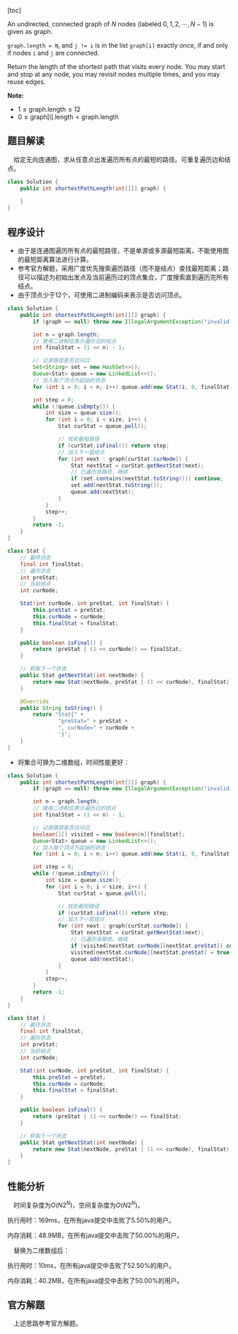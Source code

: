 [toc]

An undirected, connected graph of $N$ nodes (labeled $0, 1, 2, \cdots, N-1)$ is given as graph.

`graph.length = N`, and `j != i` is in the list `graph[i]` exactly once, if and only if nodes `i` and `j` are connected.

Return the length of the shortest path that visits every node. You may start and stop at any node, you may revisit nodes multiple times, and you may reuse edges.



**Note:**

* $1 \le \text{graph.length} \le 12$
* $0 \le \text{graph[i].length} < \text{graph.length}$



## 题目解读

&emsp;给定无向连通图，求从任意点出发遍历所有点的最短的路径。可重复遍历边和结点。

```java
class Solution {
    public int shortestPathLength(int[][] graph) {
        
    }
}
```

## 程序设计

* 由于是连通图遍历所有点的最短路径，不是单源或多源最短距离，不能使用图的最短距离算法进行计算。 
* 参考官方解题，采用广度优先搜索遍历路径（而不是结点）查找最短距离；路径可以描述为初始出发点及当前遍历过的顶点集合，广度搜索直到遍历完所有结点。 
* 由于顶点少于12个，可使用二进制编码来表示是否访问顶点。

```java
class Solution {
    public int shortestPathLength(int[][] graph) {
        if (graph == null) throw new IllegalArgumentException("invalid param");

        int n = graph.length;
        // 使用二进制位表示遍历过的结点
        int finalStat = (1 << n) - 1;

        // 记录路径是否访问过
        Set<String> set = new HashSet<>();
        Queue<Stat> queue = new LinkedList<>();
        // 加入每个顶点为起始的状态
        for (int i = 0; i < n; i++) queue.add(new Stat(i, 0, finalStat));

        int step = 0;
        while (!queue.isEmpty()) {
            int size = queue.size();
            for (int i = 0; i < size; i++) {
                Stat curStat = queue.poll();

                // 找到最短路径
                if (curStat.isFinal()) return step;
                // 加入下一层结点
                for (int next : graph[curStat.curNode]) {
                    Stat nextStat = curStat.getNextStat(next);
                    // 已遍历该路径，继续
                    if (set.contains(nextStat.toString())) continue;
                    set.add(nextStat.toString());
                    queue.add(nextStat);
                }
            }
            step++;
        }
        return -1;
    }
}

class Stat {
    // 最终状态
    final int finalStat;
    // 遍历状态
    int preStat;
    // 当前结点
    int curNode;

    Stat(int curNode, int preStat, int finalStat) {
        this.preStat = preStat;
        this.curNode = curNode;
        this.finalStat = finalStat;
    }

    public boolean isFinal() {
        return (preStat | (1 << curNode)) == finalStat;
    }

    // 获取下一个状态
    public Stat getNextStat(int nextNode) {
        return new Stat(nextNode, preStat | (1 << curNode), finalStat);
    }

    @Override
    public String toString() {
        return "Stat{" +
                "preStat=" + preStat +
                ", curNode=" + curNode +
                '}';
    }
}
```

* 将集合可换为二维数组，时间性能更好：

```java
class Solution {
    public int shortestPathLength(int[][] graph) {
        if (graph == null) throw new IllegalArgumentException("invalid param");

        int n = graph.length;
        // 使用二进制位表示遍历过的结点
        int finalStat = (1 << n) - 1;

        // 记录路径是否访问过
        boolean[][] visited = new boolean[n][finalStat];
        Queue<Stat> queue = new LinkedList<>();
        // 加入每个顶点为起始的状态
        for (int i = 0; i < n; i++) queue.add(new Stat(i, 0, finalStat));

        int step = 0;
        while (!queue.isEmpty()) {
            int size = queue.size();
            for (int i = 0; i < size; i++) {
                Stat curStat = queue.poll();

                // 找到最短路径
                if (curStat.isFinal()) return step;
                // 加入下一层结点
                for (int next : graph[curStat.curNode]) {
                    Stat nextStat = curStat.getNextStat(next);
                    // 已遍历该路径，继续
                    if (visited[nextStat.curNode][nextStat.preStat]) continue;
                    visited[nextStat.curNode][nextStat.preStat] = true;
                    queue.add(nextStat);
                }
            }
            step++;
        }
        return -1;
    }
}

class Stat {
    // 最终状态
    final int finalStat;
    // 遍历状态
    int preStat;
    // 当前结点
    int curNode;

    Stat(int curNode, int preStat, int finalStat) {
        this.preStat = preStat;
        this.curNode = curNode;
        this.finalStat = finalStat;
    }

    public boolean isFinal() {
        return (preStat | (1 << curNode)) == finalStat;
    }

    // 获取下一个状态
    public Stat getNextStat(int nextNode) {
        return new Stat(nextNode, preStat | (1 << curNode), finalStat);
    }
}
```

## 性能分析

&emsp;时间复杂度为$O(N2^N)$，空间复杂度为$O(N2^N)$。

执行用时：169ms，在所有java提交中击败了5.50%的用户。

内存消耗：48.9MB，在所有java提交中击败了50.00%的用户。

&emsp;替换为二维数组后：

执行用时：10ms，在所有java提交中击败了52.50%的用户。

内存消耗：40.2MB，在所有java提交中击败了50.00%的用户。

## 官方解题

&emsp;上述思路参考官方解题。